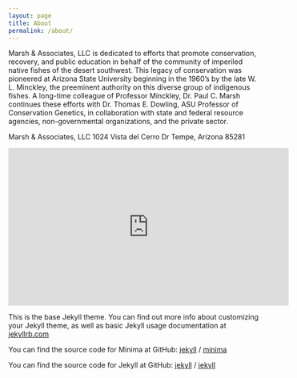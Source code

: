 ```yaml
---
layout: page
title: About
permalink: /about/
---
```

Marsh & Associates, LLC is dedicated to efforts that promote conservation, recovery, and public education in behalf of the community of imperiled native fishes of the desert southwest.  This legacy of conservation was pioneered at Arizona State University beginning in the 1960’s by the late W. L. Minckley, the preeminent authority on this diverse group of indigenous fishes.  A long-time colleague of Professor Minckley, Dr. Paul C. Marsh continues these efforts with Dr. Thomas E. Dowling, ASU Professor of Conservation Genetics, in collaboration with state and federal resource agencies, non-governmental organizations, and the private sector.

Marsh & Associates, LLC
1024 Vista del Cerro Dr
Tempe, Arizona 85281

<iframe width="560" height="315" src="https://www.youtube.com/embed/uvPBfAC16ac?si=DL3lUuux1oh1APYF" title="Razorback Sucker in Lake Mohave" frameborder="0" allow="accelerometer; autoplay; clipboard-write; encrypted-media; gyroscope; picture-in-picture; web-share" referrerpolicy="strict-origin-when-cross-origin" allowfullscreen></iframe>

This is the base Jekyll theme. You can find out more info about customizing your Jekyll theme, as well as basic Jekyll usage documentation at [jekyllrb.com](https://jekyllrb.com/)

You can find the source code for Minima at GitHub:
[jekyll][jekyll-organization] /
[minima](https://github.com/jekyll/minima)

You can find the source code for Jekyll at GitHub:
[jekyll][jekyll-organization] /
[jekyll](https://github.com/jekyll/jekyll)


[jekyll-organization]: https://github.com/jekyll
